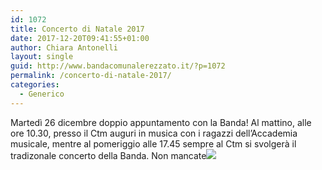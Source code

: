 ```yaml
---
id: 1072
title: Concerto di Natale 2017
date: 2017-12-20T09:41:55+01:00
author: Chiara Antonelli
layout: single
guid: http://www.bandacomunalerezzato.it/?p=1072
permalink: /concerto-di-natale-2017/
categories:
  - Generico
---
```

Martedì 26 dicembre doppio appuntamento con la Banda! Al mattino, alle ore 10.30, presso il Ctm auguri in musica con i ragazzi dell&#8217;Accademia musicale, mentre al pomeriggio alle 17.45 sempre al Ctm si svolgerà il tradizonale concerto della Banda. Non mancate![  
<img loading="lazy" class="alignleft size-medium wp-image-1073" src="https://i2.wp.com/www.bandacomunalerezzato.it/wp-content/uploads/2017/12/25398980_904831479693312_7392024431256333145_n.jpg?resize=212%2C300" alt="" width="212" height="300" srcset="https://i2.wp.com/www.bandacomunalerezzato.it/wp-content/uploads/2017/12/25398980_904831479693312_7392024431256333145_n.jpg?resize=212%2C300 212w, https://i2.wp.com/www.bandacomunalerezzato.it/wp-content/uploads/2017/12/25398980_904831479693312_7392024431256333145_n.jpg?resize=119%2C168 119w, https://i2.wp.com/www.bandacomunalerezzato.it/wp-content/uploads/2017/12/25398980_904831479693312_7392024431256333145_n.jpg?w=678 678w" sizes="(max-width: 212px) 100vw, 212px" data-recalc-dims="1" />](http://www.bandacomunalerezzato.it/wp-content/uploads/2017/12/25398980_904831479693312_7392024431256333145_n.jpg)